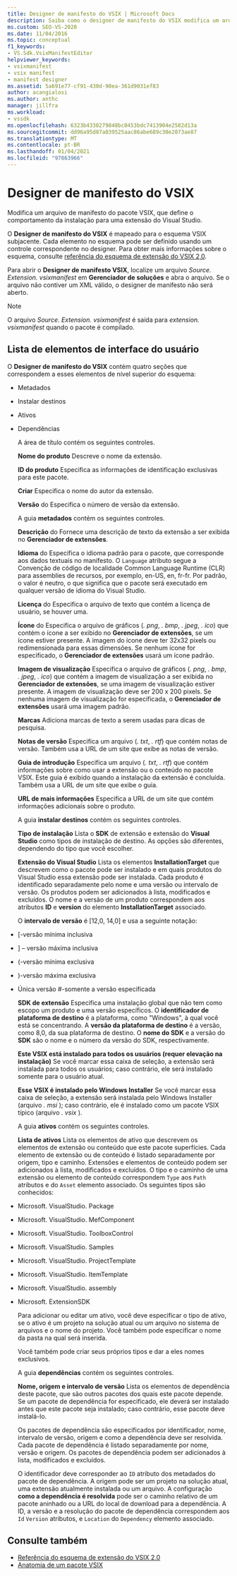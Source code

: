 ```yaml
---
title: Designer de manifesto do VSIX | Microsoft Docs
description: Saiba como o designer de manifesto do VSIX modifica um arquivo de manifesto do pacote VSIX, que define o comportamento da instalação para uma extensão do Visual Studio.
ms.custom: SEO-VS-2020
ms.date: 11/04/2016
ms.topic: conceptual
f1_keywords:
- VS.Sdk.VsixManifestEditor
helpviewer_keywords:
- vsixmanifest
- vsix manifest
- manifest designer
ms.assetid: 5a691e77-cf91-430d-90ea-361d9031ef83
author: acangialosi
ms.author: anthc
manager: jillfra
ms.workload:
- vssdk
ms.openlocfilehash: 6323b4330279848bc0453bdc7413904e2582d13a
ms.sourcegitcommit: dd96a95d87a039525aac86abe689c30e2073ae87
ms.translationtype: MT
ms.contentlocale: pt-BR
ms.lasthandoff: 01/04/2021
ms.locfileid: "97863966"
---
```

# <a name="vsix-manifest-designer"></a>Designer de manifesto do VSIX
Modifica um arquivo de manifesto do pacote VSIX, que define o comportamento da instalação para uma extensão do Visual Studio.

 O **Designer de manifesto do VSIX** é mapeado para o esquema VSIX subjacente. Cada elemento no esquema pode ser definido usando um controle correspondente no designer. Para obter mais informações sobre o esquema, consulte [referência do esquema de extensão do VSIX 2,0](../extensibility/vsix-extension-schema-2-0-reference.md).

 Para abrir o **Designer de manifesto VSIX**, localize um arquivo *Source. Extension. vsixmanifest* em **Gerenciador de soluções** e abra o arquivo. Se o arquivo não contiver um XML válido, o designer de manifesto não será aberto.

> [!NOTE]
> O arquivo *Source. Extension. vsixmanifest* é saída para *extension. vsixmanifest* quando o pacote é compilado.

## <a name="uielement-list"></a>Lista de elementos de interface do usuário
 O **Designer de manifesto do VSIX** contém quatro seções que correspondem a esses elementos de nível superior do esquema:

- Metadados

- Instalar destinos

- Ativos

- Dependências

  A área de título contém os seguintes controles.

  **Nome do produto** Descreve o nome da extensão.

  **ID do produto** Especifica as informações de identificação exclusivas para este pacote.

  **Criar** Especifica o nome do autor da extensão.

  **Versão** do Especifica o número de versão da extensão.

  A guia **metadados** contém os seguintes controles.

  **Descrição** do Fornece uma descrição de texto da extensão a ser exibida no **Gerenciador de extensões**.

  **Idioma** do Especifica o idioma padrão para o pacote, que corresponde aos dados textuais no manifesto. O `Language` atributo segue a Convenção de código de localidade Common Language Runtime (CLR) para assemblies de recursos, por exemplo, en-US, en, fr-fr. Por padrão, o valor é neutro, o que significa que o pacote será executado em qualquer versão de idioma do Visual Studio.

  **Licença** do Especifica o arquivo de texto que contém a licença de usuário, se houver uma.

  **Ícone** do Especifica o arquivo de gráficos (*. png*, *. bmp*, *. jpeg*, *. ico*) que contém o ícone a ser exibido no **Gerenciador de extensões**, se um ícone estiver presente. A imagem do ícone deve ter 32x32 pixels ou redimensionada para essas dimensões. Se nenhum ícone for especificado, o **Gerenciador de extensões** usará um ícone padrão.

  **Imagem de visualização** Especifica o arquivo de gráficos (*. png*, *. bmp*, *. jpeg*, *. ico*) que contém a imagem de visualização a ser exibida no **Gerenciador de extensões**, se uma imagem de visualização estiver presente. A imagem de visualização deve ser 200 x 200 pixels. Se nenhuma imagem de visualização for especificada, o **Gerenciador de extensões** usará uma imagem padrão.

  **Marcas** Adiciona marcas de texto a serem usadas para dicas de pesquisa.

  **Notas de versão** Especifica um arquivo (*. txt*, *. rtf*) que contém notas de versão. Também usa a URL de um site que exibe as notas de versão.

  **Guia de introdução** Especifica um arquivo (*. txt*, *. rtf*) que contém informações sobre como usar a extensão ou o conteúdo no pacote VSIX. Este guia é exibido quando a instalação da extensão é concluída. Também usa a URL de um site que exibe o guia.

  **URL de mais informações** Especifica a URL de um site que contém informações adicionais sobre o produto.

  A guia **instalar destinos** contém os seguintes controles.

  **Tipo de instalação** Lista o **SDK** de extensão e extensão do **Visual Studio** como tipos de instalação de destino. As opções são diferentes, dependendo do tipo que você escolher.

  **Extensão do Visual Studio** Lista os elementos **InstallationTarget** que descrevem como o pacote pode ser instalado e em quais produtos do Visual Studio essa extensão pode ser instalada. Cada produto é identificado separadamente pelo nome e uma versão ou intervalo de versão. Os produtos podem ser adicionados à lista, modificados e excluídos. O nome e a versão de um produto correspondem aos atributos **ID** e **version** do elemento **InstallationTarget** associado.

  O **intervalo de versão** é [12,0, 14,0] e usa a seguinte notação:

- [-versão mínima inclusiva

- ] – versão máxima inclusiva

- (-versão mínima exclusiva

- )-versão máxima exclusiva

- Única versão #-somente a versão especificada

  **SDK de extensão** Especifica uma instalação global que não tem como escopo um produto e uma versão específicos. O **identificador de plataforma de destino** é a plataforma, como "Windows", à qual você está se concentrando. A **versão da plataforma de destino** é a versão, como 8,0, da sua plataforma de destino. O **nome do SDK** e a versão do **SDK** são o nome e o número da versão do SDK, respectivamente.

  **Este VSIX está instalado para todos os usuários (requer elevação na instalação)** Se você marcar essa caixa de seleção, a extensão será instalada para todos os usuários; caso contrário, ele será instalado somente para o usuário atual.

  **Esse VSIX é instalado pelo Windows Installer** Se você marcar essa caixa de seleção, a extensão será instalada pelo Windows Installer (arquivo *. msi* ); caso contrário, ele é instalado como um pacote VSIX típico (arquivo *. vsix* ).

  A guia **ativos** contém os seguintes controles.

  **Lista de ativos** Lista os elementos de ativo que descrevem os elementos de extensão ou conteúdo que este pacote superfícies. Cada elemento de extensão ou de conteúdo é listado separadamente por origem, tipo e caminho. Extensões e elementos de conteúdo podem ser adicionados à lista, modificados e excluídos. O tipo e o caminho de uma extensão ou elemento de conteúdo correspondem `Type` aos `Path` atributos e do `Asset` elemento associado. Os seguintes tipos são conhecidos:

- Microsoft. VisualStudio. Package

- Microsoft. VisualStudio. MefComponent

- Microsoft. VisualStudio. ToolboxControl

- Microsoft. VisualStudio. Samples

- Microsoft. VisualStudio. ProjectTemplate

- Microsoft. VisualStudio. ItemTemplate

- Microsoft. VisualStudio. assembly

- Microsoft. ExtensionSDK

  Para adicionar ou editar um ativo, você deve especificar o tipo de ativo, se o ativo é um projeto na solução atual ou um arquivo no sistema de arquivos e o nome do projeto. Você também pode especificar o nome da pasta na qual será inserida.

  Você também pode criar seus próprios tipos e dar a eles nomes exclusivos.

  A guia **dependências** contém os seguintes controles.

  **Nome, origem e intervalo de versão** Lista os elementos de dependência deste pacote, que são outros pacotes dos quais este pacote depende. Se um pacote de dependência for especificado, ele deverá ser instalado antes que este pacote seja instalado; caso contrário, esse pacote deve instalá-lo.

  Os pacotes de dependência são especificados por identificador, nome, intervalo de versão, origem e como a dependência deve ser resolvida. Cada pacote de dependência é listado separadamente por nome, versão e origem. Os pacotes de dependência podem ser adicionados à lista, modificados e excluídos.

  O identificador deve corresponder ao `ID` atributo dos metadados do pacote de dependência. A origem pode ser um projeto na solução atual, uma extensão atualmente instalada ou um arquivo. A configuração **como a dependência é resolvida** pode ser o caminho relativo de um pacote aninhado ou a URL do local de download para a dependência. A ID, a versão e a resolução do pacote de dependência correspondem aos `Id` `Version` atributos, e `Location` do `Dependency` elemento associado.

## <a name="see-also"></a>Consulte também
- [Referência do esquema de extensão do VSIX 2,0](../extensibility/vsix-extension-schema-2-0-reference.md)
- [Anatomia de um pacote VSIX](../extensibility/anatomy-of-a-vsix-package.md)
